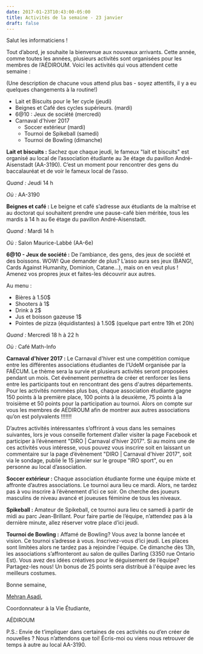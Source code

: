 ```yaml
---
date: 2017-01-23T10:43:00-05:00
title: Activités de la semaine - 23 janvier
draft: false
---
```


Salut les informaticiens !

Tout d’abord, je souhaite la bienvenue aux nouveaux arrivants.
Cette année, comme toutes les années, plusieurs activités sont organisées pour les membres de l’AÉDIROUM.
Voici les activités qui vous attendent cette semaine :

(Une description de chacune vous attend plus bas -
soyez attentifs, il y a eu quelques changements à la routine!)

* Lait et Biscuits pour le 1er cycle (jeudi)
* Beignes et Café des cycles supérieurs. (mardi)
* 6@10 : Jeux de société (mercredi)
* Carnaval d'hiver 2017
  * Soccer extérieur (mardi)
  * Tournoi de Spikeball (samedi)
  * Tournoi de Bowling (dimanche)

<!--more-->

**Lait et biscuits :**
Sachez que chaque jeudi, le fameux "lait et biscuits" est organisé au local de l’association étudiante au 3e étage du pavillon André-Aisenstadt (AA-3190).
C’est un moment pour rencontrer des gens du baccalauréat et de voir le fameux local de l’asso.

*Quand :* Jeudi 14 h

*Où :* AA-3190

**Beignes et café :**
Le beigne et café s’adresse aux étudiants de la maîtrise et au doctorat qui souhaitent prendre une pause-café bien méritée,
tous les mardis à 14 h au 6e étage du pavillon André-Aisenstadt.

*Quand :* Mardi 14 h

*Où :* Salon Maurice-Labbé (AA-6e)

**6@10 - Jeux de société :**
De l’ambiance, des gens, des jeux de société et des boissons.
WOW! Que demander de plus?
L’asso aura ses jeux (BANG!, Cards Against Humanity, Dominion, Catane...), mais on en veut plus !
Amenez vos propres jeux et faites-les découvrir aux autres.

Au menu :

* Bières à 1.50$
* Shooters à 1$
* Drink à 2$
* Jus et boisson gazeuse 1$
* Pointes de pizza (équidistantes) à 1.50$ (quelque part entre 19h et 20h)

*Quand :* Mercredi 18 h à 22 h

*Où :* Café Math-Info

**Carnaval d'hiver 2017 :**
Le Carnaval d'hiver est une compétition comique entre les différentes associations étudiantes de l'UdeM organisée par la FAÉCUM.
Le thème sera la survie et plusieurs activités seront proposées pendant un mois.
Cet événement permettra de créer et renforcer les liens entre les participants tout en rencontrant des gens d'autres départements.
Pour les activités nommées plus bas, chaque association étudiante gagne
150 points à la première place,
100 points à la deuxième,
75 points à la troisième et
50 points pour la participation au tournoi.
Alors on compte sur vous les membres de AÉDIROUM afin de montrer aux autres associations qu’on est polyvalents !!!!!!!

D’autres activités intéressantes s’offriront à vous dans les semaines suivantes,
lors je vous conseille fortement d’aller visiter la page Facebook et participer à l’évènement "DIRO | Carnaval d'hiver 2017".
Si au moins une de ces activités vous intéresse, vous pouvez vous inscrire
soit en laissant un commentaire sur la page d’évènement "DIRO | Carnaval d'hiver 2017",
soit via le sondage, publié le 15 janvier sur le groupe "IRO sport", ou en personne au local d’association.

**Soccer extérieur :**
Chaque association étudiante forme une équipe mixte et affronte d’autres associations.
Le tournoi aura lieu ce mardi.
Alors, ne tardez pas à vou inscrire à l’évènement d’ici ce soir.
On cherche des joueurs masculins de niveau avancé et joueuses féminine de tous les niveaux.

**Spikeball :**
Amateur de Spikeball, ce tournoi aura lieu ce samedi à partir de midi au parc Jean-Brillant.
Pour faire partie de l’équipe, n’attendez pas à la dernière minute, allez réserver votre place d’ici jeudi.

**Tournoi de Bowling :**
Affamé de Bowling? Vous avez la bonne lancée et vision.
Ce tournoi s’adresse à vous. Inscrivez-vous d’ici jeudi.
Les places sont limitées alors ne tardez pas à rejoindre l'équipe.
Ce dimanche dès 13h, les associations s’affronteront au salon de quilles Darling (3350 rue Ontario Est).
Vous avez des idées créatives pour le déguisement de l’équipe? 
Partagez-les nous! Un bonus de 25 points sera distribué à l'équipe avec les meilleurs costumes.


Bonne semaine,

[Mehran Asadi](mailto:mehran.asadi@umontreal.ca),

Coordonnateur à la Vie Étudiante,

AÉDIROUM

P.S.: Envie de t’impliquer dans certaines de ces activités ou d’en créer de nouvelles ?
Nous n’attendons que toi! Écris-moi ou viens nous retrouver de temps à autre au local AA-3190.
